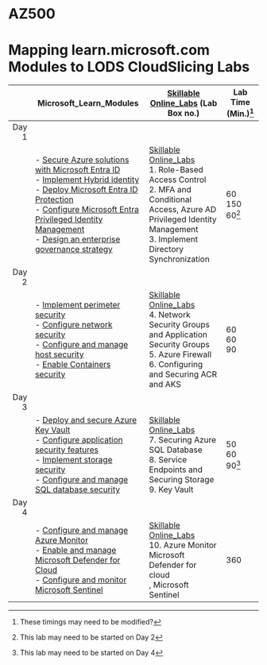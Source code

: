# AZ500
# Mapping learn.microsoft.com Modules to LODS CloudSlicing Labs


| |Microsoft_Learn_Modules | [Skillable Online_Labs](https://ddls.learnondemand.net/) (Lab Box no.) |Lab Time (Min.)[^1] |
|---:|---|---|---|
|Day 1|
||- [Secure Azure solutions with Microsoft Entra ID](https://learn.microsoft.com/en-au/training/modules/azure-active-directory/)<BR>- [Implement Hybrid identity](https://learn.microsoft.com/en-au/training/modules/hybrid-identity/)<BR>- [Deploy Microsoft Entra ID Protection](https://learn.microsoft.com/en-au/training/modules/azure-ad-identity-protection/)<BR>- [Configure Microsoft Entra Privileged Identity Management](https://learn.microsoft.com/en-au/training/modules/azure-ad-privileged-identity-management/)<BR>- [Design an enterprise governance strategy](https://learn.microsoft.com/en-au/training/modules/enterprise-governance/)|[Skillable Online_Labs](https://ddls.learnondemand.net/)<br>1.	Role-Based Access Control<br>2. MFA and Conditional Access, Azure AD Privileged Identity Management<br>3. Implement Directory Synchronization |60<br>150 <br>60[^2]|
|Day 2|
||- [Implement perimeter security](https://learn.microsoft.com/en-au/training/modules/perimeter-security/)<BR>- [Configure network security](https://learn.microsoft.com/en-au/training/modules/network-security/)<BR>- [Configure and manage host security](https://learn.microsoft.com/en-au/training/modules/host-security/)<br>- [Enable Containers security](https://learn.microsoft.com/en-au/training/modules/enable-containers-security/) |[Skillable Online_Labs](https://ddls.learnondemand.net/)<br>4. Network Security Groups and Application Security Groups<br>5. Azure Firewall<br>6. Configuring and Securing ACR and AKS|60<br>60<br>90|
|Day 3|
||- [Deploy and secure Azure Key Vault](https://learn.microsoft.com/en-au/training/modules/azure-key-vault/)<br>- [Configure application security features](https://learn.microsoft.com/en-au/training/modules/application-security/)<br>- [Implement storage security](https://learn.microsoft.com/en-au/training/modules/storage-security/)<br>- [Configure and manage SQL database security](https://learn.microsoft.com/en-au/training/modules/sql-database-security/)|[Skillable Online_Labs](https://ddls.learnondemand.net/)<br>7. Securing Azure SQL Database<br>8. Service Endpoints and Securing Storage<br>9. Key Vault<br>|50<br>60<br>90[^3]|
|Day 4|
||- [Configure and manage Azure Monitor](https://learn.microsoft.com/en-au/training/modules/azure-monitor/)<br>- [Enable and manage Microsoft Defender for Cloud](https://learn.microsoft.com/en-au/training/modules/azure-security-center/)<br>- [Configure and monitor Microsoft Sentinel](https://learn.microsoft.com/en-au/training/modules/azure-sentinel/)|[Skillable Online_Labs](https://ddls.learnondemand.net/)<br>10. Azure Monitor<br>Microsoft Defender for cloud<br>, Microsoft Sentinel|360|


[^1]: These timings may need to be modified?  
[^2]: This lab may need to be started on Day 2
[^3]: This lab may need to be started on Day 4
